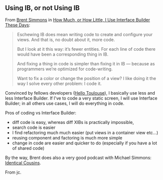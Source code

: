 ## Using IB, or not Using IB

From [Brent Simmons][] in [How Much, or How Little, I Use Interface Builder These Days][]:

> Eschewing IB does mean writing code to create and configure your views. And
> that is, no doubt about it, more code.
>
> But I look at it this way: it’s fewer entities. For each line of code there
> would have been a corresponding thing in IB.
>
> And fixing a thing in code is simpler than fixing it in IB — because as
> programmers we’re optimized for code-writing.
>
> Want to fix a color or change the position of a view? I like doing it the
> way I solve every other problem: I code it.

Convinced by fellows developers ([Hello Toulouse][]), I basically use less and less Interface Builder. If I've to code a very static screen, I will use Interface Builder; in all others use cases, I will do everything in code. 

Pros of coding vs Interface Builder:

- diff code is easy, whereas diff XIBs is practically impossible,
- search code is easier
- I find refactoring much much easier (put views in a container view etc...)
- reusing component and factoring is much more simple
- change in code are easier and quicker to do (especially if you have a lot of shared code)

By the way, Brent does also a very good podcast with Michael Simmons: [Identical Cousins][].

From jc.

[How Much, or How Little, I Use Interface Builder These Days]: http://inessential.com/2013/03/06/how_much_or_how_little_i_use_interface
[Hello Toulouse]: http://en.wikipedia.org/wiki/Toulouse_%E2%80%93_Blagnac_Airport
[Brent Simmons]: https://twitter.com/brentsimmons
[Identical Cousins]: http://identicalcousins.net/